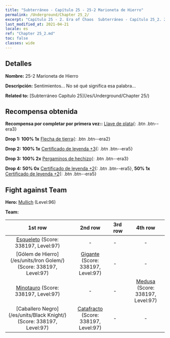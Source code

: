 ```yaml
---
title: "Subterráneo - Capítulo 25 - 25-2 Marioneta de Hierro"
permalink: /Underground/Chapter 25_2/
excerpt: "Capítulo 25 - 2. Era of Chaos  Subterráneo - Capítulo 25_2. 25-2 Marioneta de Hierro"
last_modified_at: 2021-04-21
locale: es
ref: "Chapter 25_2.md"
toc: false
classes: wide
---
```


## Detalles

 **Nombre:** 25-2 Marioneta de Hierro

 **Descripción:** Sentimientos... No sé qué significa esa palabra...

 **Related to:** [Subterráneo Capítulo 25](/es/Underground/Chapter 25/)

## Recompensa obtenida

 **Recompensa por completar por primera vez::** [Llave de plata](/es/Items/con_693/){: .btn .btn--era3}

 **Drop 1:** **100% 1x** [Flecha de tierra](/es/Items/her_464/){: .btn .btn--era2}

 **Drop 2:** **100% 1x** [Certificado de leyenda +3](/es/Items/mat_88/){: .btn .btn--era5}

 **Drop 3:** **100% 2x** [Pergaminos de hechizo](/es/Items/con_694/){: .btn .btn--era3}

 **Drop 4:** **50% 0x** [Certificado de leyenda +2](/es/Items/mat_81/){: .btn .btn--era5}, **50% 1x** [Certificado de leyenda +2](/es/Items/mat_81/){: .btn .btn--era5}


## Fight against Team
 **Hero:** [Mullich](/es/heroes/Mullich/) (Level:96)

 **Team:**


  | 1st row | 2nd row | 3rd row | 4th row |
  |:----:|:----:|:----|:----:|
  | [Esqueleto](/es/units/Skeleton/) (Score: 338197, Level:97)  | - | - | - |
  | [Gólem de Hierro](/es/units/Iron Golem/) (Score: 338197, Level:97)  | [Gigante](/es/units/Giant/) (Score: 338197, Level:97)  | - | - |
  | [Minotauro](/es/units/Minotaur/) (Score: 338197, Level:97)  | - | - | [Medusa](/es/units/Medusa/) (Score: 338197, Level:97)  |
  | [Caballero Negro](/es/units/Black Knight/) (Score: 338197, Level:97)  | [Catafracto](/es/units/Cavalier/) (Score: 338197, Level:97)  | - | - |


